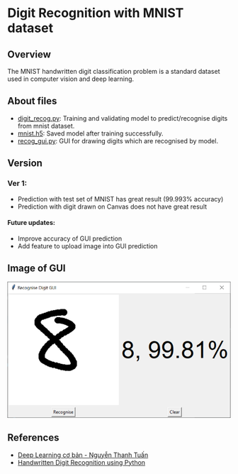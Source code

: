 # Digit Recognition with MNIST dataset  
## Overview  
The MNIST handwritten digit classification problem is a standard dataset used in computer vision and deep learning.  

## About files  
- [digit_recog.py](https://github.com/thanhtvt/ML-DL-projects/blob/main/digit_recognition/digit_recog.py): Training and validating model to predict/recognise digits from mnist dataset.
- [mnist.h5](https://github.com/thanhtvt/ML-DL-projects/blob/main/digit_recognition/mnist.h5): Saved model after training successfully.
- [recog_gui.py](https://github.com/thanhtvt/ML-DL-projects/blob/main/digit_recognition/recog_gui.py): GUI for drawing digits which are recognised by model.  

## Version
### Ver 1:   
- Prediction with test set of MNIST has great result (99.993% accuracy)
- Prediction with digit drawn on Canvas does not have great result 

#### Future updates:
- Improve accuracy of GUI prediction
- Add feature to upload image into GUI prediction

## Image of GUI  
![GUI](./gui.png)  
  
## References
- [Deep Learning cơ bản - Nguyễn Thanh Tuấn](https://drive.google.com/file/d/1lNjzISABdoc7SRq8tg-xkCRRZRABPCKi/view)
- [Handwritten Digit Recognition using Python](https://data-flair.training/blogs/python-deep-learning-project-handwritten-digit-recognition/)
